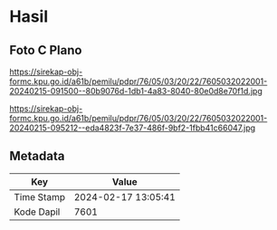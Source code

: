 # Hasil

## Foto C Plano

https://sirekap-obj-formc.kpu.go.id/a61b/pemilu/pdpr/76/05/03/20/22/7605032022001-20240215-091500--80b9076d-1db1-4a83-8040-80e0d8e70f1d.jpg

https://sirekap-obj-formc.kpu.go.id/a61b/pemilu/pdpr/76/05/03/20/22/7605032022001-20240215-095212--eda4823f-7e37-486f-9bf2-1fbb41c66047.jpg


## Metadata

| Key        | Value               |
| ---------- | ------------------- |
| Time Stamp | 2024-02-17 13:05:41 |
| Kode Dapil | 7601                |



